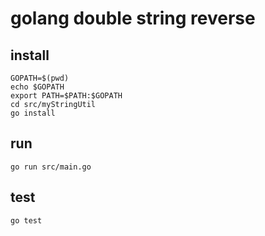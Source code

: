 # golang double string reverse

## install
```
GOPATH=$(pwd)
echo $GOPATH
export PATH=$PATH:$GOPATH
cd src/myStringUtil
go install
```

## run
```
go run src/main.go
```

## test
```
go test
```
